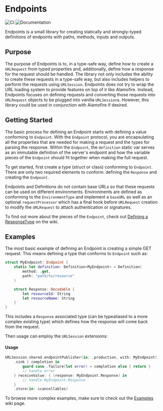 # Endpoints

![CI](https://github.com/velos/Endpoints/workflows/CI/badge.svg) ![Documentation](https://github.com/velos/Endpoints/workflows/Documentation/badge.svg)

Endpoints is a small library for creating statically and strongly-typed definitions of endpoints with paths, methods, inputs and outputs.

## Purpose

The purpose of Endpoints is to, in a type-safe way, define how to create a `URLRequest` from typed properties and, additionally, define how a response for the request should be handled. The library not only includes the ability to create these requests in a type-safe way, but also includes helpers to perform the requests using `URLSession`. Endpoints does not try to wrap the URL loading system to provide features on top of it like Alamofire. Instead, Endpoints focuses on defining requests and converting those requests into `URLRequest` objects to be plugged into vanilla `URLSession`s. However, this library could be used in conjunction with Alamofire if desired.

## Getting Started

The basic process for defining an Endpoint starts with defining a value conforming to `Endpoint`. With the `Endpoint` protocol, you are encapsulating all the properties that are needed for making a request and the types for parsing the response. Within the `Endpoint`, the `definition` static var serves as an immutable definition of the server's endpoint and how the variable pieces of the `Endpoint` should fit together when making the full request.

To get started, first create a type (struct or class) conforming to `Endpoint`. There are only two required elements to conform: defining the `Response` and creating the `Endpoint`.

Endpoints and Definitions do not contain base URLs so that these requests can be used on different environments. Environments are defined as conforming to the `EnvironmentType` and implement a `baseURL` as well as an optional `requestProcessor` which has a final hook before `URLRequest` creation to modify the `URLRequest` to attach authentication or signatures.

To find out more about the pieces of the `Endpoint`, check out [Defining a ResponseType](https://github.com/velos/Endpoints/wiki/DefiningResponseType) on the wiki.

## Examples

The most basic example of defining an Endpoint is creating a simple GET request. This means defining a type that conforms to `Endpoint` such as:

```Swift
struct MyEndpoint: Endpoint {
    static let definition: Definition<MyEndpoint> = Definition(
        method: .get,
        path: "path/to/resource"
    )

    struct Response: Decodable {
        let resourceId: String
        let resourceName: String
    }
}
```

This includes a `Response` associated type (can be typealiased to a more complex existing type) which defines how the response will come back from the request.

Then usage can employ the `URLSession` extensions:

#### Usage
```Swift
URLSession.shared.endpointPublisher(in: .production, with: MyEndpoint())
    .sink { completion in
        guard case .failure(let error) = completion else { return }
        // handle error
    } receiveValue: { (response: MyEndpoint.Response) in
        // handle MyEndpoint.Response
    }
    .store(in: &cancellables)
```

To browse more complex examples, make sure to check out the [Examples](https://github.com/velos/Endpoints/wiki/Examples) wiki page.
